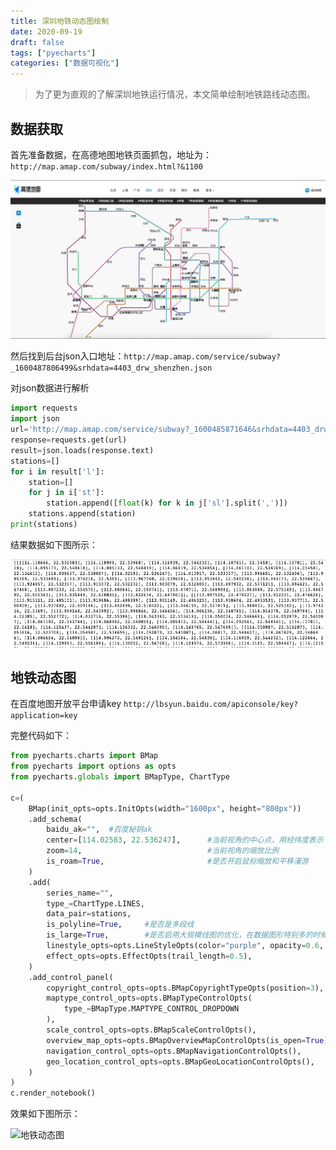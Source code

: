 ```yaml
---
title: 深圳地铁动态图绘制
date: 2020-09-19
draft: false
tags: ["pyecharts"]
categories: ["数据可视化"]
---
```


>为了更为直观的了解深圳地铁运行情况，本文简单绘制地铁路线动态图。

## 数据获取

首先准备数据，在高德地图地铁页面抓包，地址为： `http://map.amap.com/subway/index.html?&1100`

![高德地图地铁](/images/202009/19/高德地图地铁.jpg)


然后找到后台json入口地址：`http://map.amap.com/service/subway?_1600487806499&srhdata=4403_drw_shenzhen.json`

对json数据进行解析

```python
import requests
import json
url='http://map.amap.com/service/subway?_1600485871646&srhdata=4403_drw_shenzhen.json'
response=requests.get(url)
result=json.loads(response.text)
stations=[]
for i in result['l']:
    station=[]
    for j in i['st']:
        station.append([float(k) for k in j['sl'].split(',')])
    stations.append(station)
print(stations)
```

结果数据如下图所示：

![深圳地铁数据](/images/202009/19/深圳地铁数据.jpg)

## 地铁动态图

在百度地图开放平台申请key `http://lbsyun.baidu.com/apiconsole/key?application=key`



完整代码如下：
```python
from pyecharts.charts import BMap
from pyecharts import options as opts
from pyecharts.globals import BMapType, ChartType

c=(
    BMap(init_opts=opts.InitOpts(width="1600px", height="800px"))
    .add_schema(
        baidu_ak="",  #百度秘钥ak
        center=[114.02583, 22.536247],      #当前视角的中心点，用经纬度表示
        zoom=14,                            #当前视角的缩放比例
        is_roam=True,                       #是否开启鼠标缩放和平移漫游
    )
    .add(
        series_name="",
        type_=ChartType.LINES,
        data_pair=stations,
        is_polyline=True,     #是否是多段线
        is_large=True,        #是否启用大规模线图的优化，在数据图形特别多的时候（>=5k）可以开启
        linestyle_opts=opts.LineStyleOpts(color="purple", opacity=0.6, width=1),
        effect_opts=opts.EffectOpts(trail_length=0.5),
    )
    .add_control_panel(
        copyright_control_opts=opts.BMapCopyrightTypeOpts(position=3),
        maptype_control_opts=opts.BMapTypeControlOpts(
            type_=BMapType.MAPTYPE_CONTROL_DROPDOWN
        ),
        scale_control_opts=opts.BMapScaleControlOpts(),
        overview_map_opts=opts.BMapOverviewMapControlOpts(is_open=True),
        navigation_control_opts=opts.BMapNavigationControlOpts(),
        geo_location_control_opts=opts.BMapGeoLocationControlOpts(),
    )
)
c.render_notebook()
```

效果如下图所示：

![地铁动态图](/images/202009/19/地铁动态图.gif)